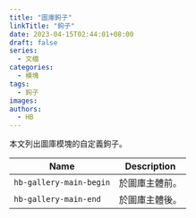 ```yaml
---
title: "圖庫鉤子"
linkTitle: "鉤子"
date: 2023-04-15T02:44:01+08:00
draft: false
series:
  - 文檔
categories:
  - 模塊
tags:
  - 鉤子
images:
authors:
  - HB
---
```


本文列出圖庫模塊的自定義鉤子。

<!--more-->

| Name                    | Description    |
| ----------------------- | -------------- |
| `hb-gallery-main-begin` | 於圖庫主體前。 |
| `hb-gallery-main-end`   | 於圖庫主體後。 |
